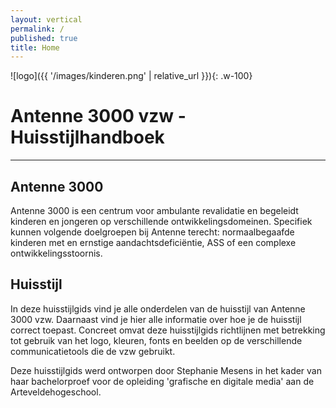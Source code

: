 ```yaml
---
layout: vertical
permalink: /
published: true
title: Home
---
```

![logo]({{ '/images/kinderen.png' | relative_url }}){: .w-100}
# Antenne 3000 vzw - Huisstijlhandboek
***
## Antenne 3000
  Antenne 3000 is een centrum voor ambulante revalidatie en begeleidt kinderen en jongeren op verschillende ontwikkelingsdomeinen. Specifiek kunnen volgende doelgroepen bij Antenne terecht: normaalbegaafde kinderen met en ernstige aandachtsdeficiëntie, ASS of een complexe ontwikkelingsstoornis.

## Huisstijl

In deze huisstijlgids vind je alle onderdelen van de huisstijl van Antenne 3000 vzw. Daarnaast vind je hier alle informatie over hoe je de huisstijl correct toepast. Concreet omvat deze huisstijlgids richtlijnen met betrekking tot gebruik van het logo, kleuren, fonts en beelden op de verschillende communicatietools die de vzw gebruikt.

Deze huisstijlgids werd ontworpen door Stephanie Mesens in het kader van haar bachelorproef voor de opleiding 'grafische en digitale media' aan de Arteveldehogeschool.
